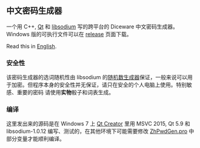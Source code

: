 ## 中文密码生成器

一个用 C++, [Qt](https://www.qt.io) 和 [libsodium](https://download.libsodium.org/doc/ "The Sodium crypto library") 写的跨平台的 Diceware 中文密码生成器。  
Windows 版的可执行文件可以在 [release](https://github.com/cfbao/chinese-diceware/releases) 页面下载。

Read this in [English](./README.en.md).

### 安全性

该密码生成器的选词随机性由 libsodium 的[随机数生成器](https://download.libsodium.org/doc/generating_random_data/)保证，一般来说可以用于加密。但程序本身的安全性并无保证，请只在安全的个人电脑上使用。特别敏感、重要的密码 请使用**实物**骰子和词表生成。

### 编译

这里发出来的源码是在 Windows 7 上 [Qt Creator](https://www.qt.io/ide/) 里用 MSVC 2015, Qt 5.9 和 libsodium-1.0.12 编写、测试的，在其他环境下可能需要修改 [ZhPwdGen.pro](./ZhPwdGen.pro) 中部分变量才能顺利编译。